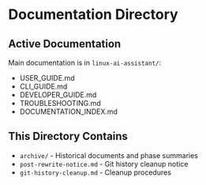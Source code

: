 # Documentation Directory

## Active Documentation

Main documentation is in `linux-ai-assistant/`:

- USER_GUIDE.md
- CLI_GUIDE.md
- DEVELOPER_GUIDE.md
- TROUBLESHOOTING.md
- DOCUMENTATION_INDEX.md

## This Directory Contains

- `archive/` - Historical documents and phase summaries
- `post-rewrite-notice.md` - Git history cleanup notice
- `git-history-cleanup.md` - Cleanup procedures
